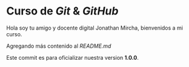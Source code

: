 # Curso de _Git_ & _GitHub_

Hola soy tu amigo y docente digital Jonathan Mircha, bienvenidos a mi curso.

Agregando más contenido al _README.md_

Este commit es para oficializar nuestra version **1.0.0**.
